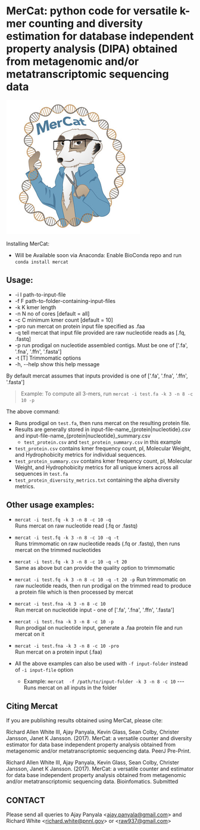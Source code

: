 MerCat: python code for versatile k-mer counting and diversity estimation for database independent property analysis (DIPA)  obtained from metagenomic and/or metatranscriptomic sequencing data
================================================

![GitHub Logo](mercat.jpg)

  
Installing MerCat: 
 - Will be Available soon via Anaconda: Enable BioConda repo and run `conda install mercat`  
 
Usage:
-----
 * -i I        path-to-input-file
 * -f F        path-to-folder-containing-input-files
 * -k K        kmer length
 * -n N        no of cores [default = all]
 * -c C        minimum kmer count [default = 10]
 * -pro        run mercat on protein input file specified as .faa 
 * -q          tell mercat that input file provided are raw nucleotide reads as [.fq, .fastq]
 * -p          run prodigal on nucleotide assembled contigs. Must be one of ['.fa', '.fna', '.ffn', '.fasta']
 * -t [T]      Trimmomatic options
 * -h, --help  show this help message


By default mercat assumes that inputs provided is one of ['.fa', '.fna', '.ffn', '.fasta']

> Example: To compute all 3-mers, run `mercat -i test.fa -k 3 -n 8 -c 10 -p`          
 
 The above command:
* Runs prodigal on `test.fa`, then runs mercat on the resulting protein file.            
* Results are generally stored in input-file-name_{protein|nucleotide}.csv and input-file-name_{protein|nucleotide}_summary.csv  
   * `test_protein.csv` and `test_protein_summary.csv` in this example  
* `test_protein.csv` contains kmer frequency count, pI, Molecular Weight, and Hydrophobicity metrics for individual sequences.  
* `test_protein_summary.csv` contains kmer frequency count, pI, Molecular Weight, and Hydrophobicity metrics for all unique kmers across all sequences in `test.fa`
* `test_protein_diversity_metrics.txt` containing the alpha diversity metrics.
  
Other usage examples:
---------------------

* `mercat -i test.fq -k 3 -n 8 -c 10 -q`  
   Runs mercat on raw nucleotide read (.fq or .fastq) 
   
*  `mercat -i test.fq -k 3 -n 8 -c 10 -q -t`  
   Runs trimmomatic on raw nucleotide reads (.fq or .fastq), then runs mercat on the trimmed nucleotides
    
*  `mercat -i test.fq -k 3 -n 8 -c 10 -q -t 20`  
   Same as above but can provide the quality option to trimmomatic
   
*  `mercat -i test.fq -k 3 -n 8 -c 10 -q -t 20 -p`
   Run trimmomatic on raw nucleotide reads, then run prodigal on the trimmed read to produce a protein file which is then processed by mercat
      
*  `mercat -i test.fna -k 3 -n 8 -c 10`  
   Run mercat on nucleotide input - one of ['.fa', '.fna', '.ffn', '.fasta']
    
*   `mercat -i test.fna -k 3 -n 8 -c 10 -p`  
    Run prodigal on nucleotide input, generate a .faa protein file and run mercat on it
    
*   `mercat -i test.fna -k 3 -n 8 -c 10 -pro`  
    Run mercat on a protein input (.faa)

* All the above examples can also be used with  `-f input-folder` instead of `-i input-file` option
  -  Example:  `mercat  -f /path/to/input-folder -k 3 -n 8 -c 10` --- Runs mercat on all inputs in the folder
  
  
Citing Mercat
-------------
If you are publishing results obtained using MerCat, please cite:

Richard Allen White III, Ajay Panyala, Kevin Glass, Sean Colby, Christer Jansson, Janet K Jansson. (2017).
MerCat: a versatile counter and diversity estimator for data base independent property analysis obtained from 
metagenomic and/or metatranscriptomic sequencing data. PeerJ Pre-Print.

Richard Allen White III, Ajay Panyala, Kevin Glass, Sean Colby, Christer Jansson, Janet K Jansson. (2017).
MerCat: a versatile counter and estimator for data base independent property analysis obtained from 
metagenomic and/or metatranscriptomic sequencing data. Bioinfomatics. Submitted


CONTACT
-------

Please send all queries to Ajay Panyala <[ajay.panyala@gmail.com](ajay.panyala@gmail.com)> and Richard White <[richard.white@pnnl.gov](richard.white@pnnl.gov)> 
 or <[raw937@gmail.com](raw937@gmail.com)> 
